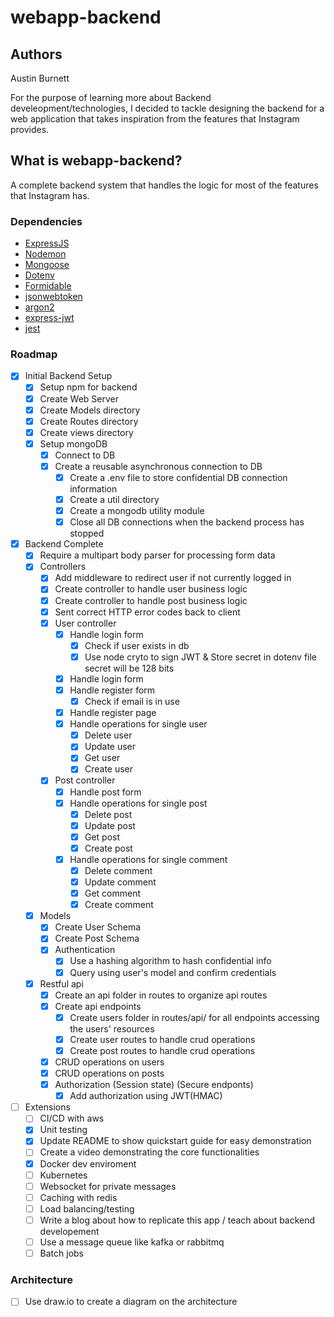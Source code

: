 # webapp-backend

## Authors
Austin Burnett

For the purpose of learning more about Backend develeopment/technologies, I decided to tackle designing the backend for a web application that takes inspiration from the features that Instagram provides.

## What is webapp-backend?
A complete backend system that handles the logic for most of the features that Instagram has. 

### Dependencies
- [ExpressJS](https://expressjs.com/)
- [Nodemon](https://www.npmjs.com/package/nodemon/)
- [Mongoose](https://mongoosejs.com/)
- [Dotenv](https://www.npmjs.com/package/dotenv)
- [Formidable](https://www.npmjs.com/package/formidable)
- [jsonwebtoken]()
- [argon2]()
- [express-jwt]()
- [jest](https://jestjs.io/docs/getting-started)

### Roadmap
- [x] Initial Backend Setup
    - [x] Setup npm for backend
    - [x] Create Web Server
    - [x] Create Models directory
    - [x] Create Routes directory
    - [x] Create views directory
    - [x] Setup mongoDB
        - [x] Connect to DB
        - [x] Create a reusable asynchronous connection to DB
            - [x] Create a .env file to store confidential DB connection information
            - [x] Create a util directory
            - [x] Create a mongodb utility module
            - [x] Close all DB connections when the backend process has stopped
- [x] Backend Complete
    - [x] Require a multipart body parser for processing form data
    - [x] Controllers
        - [x] Add middleware to redirect user if not currently logged in
        - [x] Create controller to handle user business logic
        - [x] Create controller to handle post business logic
        - [x] Sent correct HTTP error codes back to client 
        - [x] User controller
            - [x] Handle login form
                - [x] Check if user exists in db 
                - [x] Use node cryto to sign JWT & Store secret in dotenv file
                      secret will be 128 bits
            - [x] Handle login form 
            - [x] Handle register form
                - [x] Check if email is in use
            - [x] Handle register page
            - [x] Handle operations for single user
                - [x] Delete user
                - [x] Update user
                - [x] Get user
                - [x] Create user
        - [x] Post controller
            - [x] Handle post form
            - [x] Handle operations for single post 
                - [x] Delete post
                - [x] Update post
                - [x] Get post
                - [x] Create post
            - [x] Handle operations for single comment 
                - [x] Delete comment
                - [x] Update comment
                - [x] Get comment
                - [x] Create comment
    - [x] Models 
        - [x] Create User Schema
        - [x] Create Post Schema
        - [x] Authentication
            - [x] Use a hashing algorithm to hash confidential info
            - [x] Query using user's model and confirm credentials
    - [x] Restful api
        - [x] Create an api folder in routes to organize api routes
        - [x] Create api endpoints
            - [x] Create users folder in routes/api/ for all endpoints accessing the users' resources
            - [x] Create user routes to handle crud operations
            - [x] Create post routes to handle crud operations 
        - [x] CRUD operations on users
        - [x] CRUD operations on posts
        - [x] Authorization (Session state) (Secure endponts)
            - [x] Add authorization using JWT(HMAC) 
- [ ] Extensions
    - [ ] CI/CD with aws 
    - [x] Unit testing
    - [x] Update README to show quickstart guide for easy demonstration
    - [ ] Create a video demonstrating the core functionalities
    - [x] Docker dev enviroment
    - [ ] Kubernetes
    - [ ] Websocket for private messages
    - [ ] Caching with redis
    - [ ] Load balancing/testing
    - [ ] Write a blog about how to replicate this app / teach about backend developement
    - [ ] Use a message queue like kafka or rabbitmq 
    - [ ] Batch jobs

### Architecture
- [ ] Use draw.io to create a diagram on the architecture

